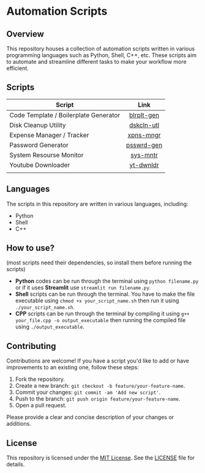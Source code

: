 # Automation Scripts

## Overview

This repository houses a collection of automation scripts written in various programming languages such as Python, Shell, C++, etc. These scripts aim to automate and streamline different tasks to make your workflow more efficient.

## Scripts

| Script | Link |
| -------- | :--------: |
| Code Template / Boilerplate Generator | [blrplt-gen](https://github.com/arindal1/automation-scripts/tree/main/boilerplate_generator) |
| Disk Cleanup Utility | [dskcln-utl](https://github.com/arindal1/automation-scripts/tree/main/disk_cleanup) |
| Expense Manager / Tracker | [xpns-mngr](https://github.com/arindal1/automation-scripts/tree/main/expense_manager) |
| Password Generator | [psswrd-gen](https://github.com/arindal1/automation-scripts/tree/main/password_gen) |
| System Resourse Monitor | [sys-mntr](https://github.com/arindal1/automation-scripts/tree/main/sys_monitor) |
| Youtube Downloader | [yt-dwnldr](https://github.com/arindal1/automation-scripts/tree/main/yt_downloader) |
|  |  |


## Languages

The scripts in this repository are written in various languages, including:

- Python
- Shell
- C++

## How to use?
(most scripts need their dependencies, so install them before running the scripts)

- **Python** codes can be run through the terminal using `python filename.py` or if it uses **Streamlit** use `streamlit run filename.py`.
- **Shell** scripts can be run through the terminal. You have to make the file executable using `chmod +x your_script_name.sh` then run it using `./your_script_name.sh`.
- **CPP** scripts can be run through the terminal by compiling it using `g++ your_file.cpp -o output_executable` then running the compiled file using `./output_executable`.

## Contributing

Contributions are welcome! If you have a script you'd like to add or have improvements to an existing one, follow these steps:

1. Fork the repository.
2. Create a new branch: `git checkout -b feature/your-feature-name`.
3. Commit your changes: `git commit -am 'Add new script'`.
4. Push to the branch: `git push origin feature/your-feature-name`.
5. Open a pull request.

Please provide a clear and concise description of your changes or additions.

## License

This repository is licensed under the [MIT License](https://github.com/arindal1/automation-scripts/blob/main/LICENSE). See the [LICENSE](LICENSE) file for details.

